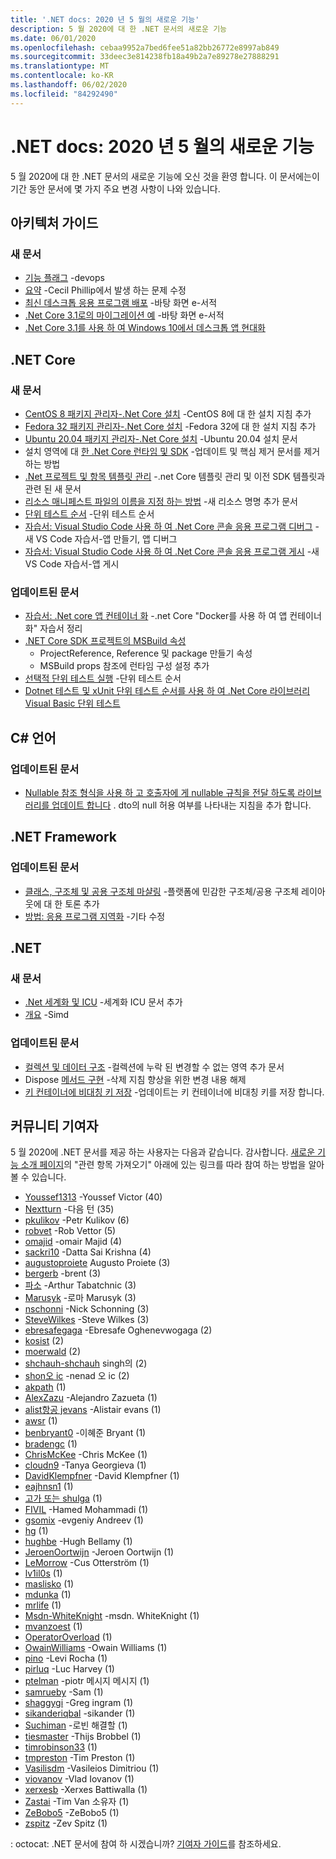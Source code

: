 ```yaml
---
title: '.NET docs: 2020 년 5 월의 새로운 기능'
description: 5 월 2020에 대 한 .NET 문서의 새로운 기능
ms.date: 06/01/2020
ms.openlocfilehash: cebaa9952a7bed6fee51a82bb26772e8997ab849
ms.sourcegitcommit: 33deec3e814238fb18a49b2a7e89278e27888291
ms.translationtype: MT
ms.contentlocale: ko-KR
ms.lasthandoff: 06/02/2020
ms.locfileid: "84292490"
---
```

# <a name="net-docs-whats-new-for-may-2020"></a>.NET docs: 2020 년 5 월의 새로운 기능

5 월 2020에 대 한 .NET 문서의 새로운 기능에 오신 것을 환영 합니다. 이 문서에는이 기간 동안 문서에 몇 가지 주요 변경 사항이 나와 있습니다.

## <a name="architecture-guides"></a>아키텍처 가이드

### <a name="new-articles"></a>새 문서

- [기능 플래그](../architecture/cloud-native/feature-flags.md) -devops
- [요약](../architecture/cloud-native/summary.md) -Cecil Phillip에서 발생 하는 문제 수정
- [최신 데스크톱 응용 프로그램 배포](../architecture/modernize-desktop/deploy-modern-applications.md) -바탕 화면 e-서적
- [.Net Core 3.1로의 마이그레이션 예](../architecture/modernize-desktop/example-migration-core.md) -바탕 화면 e-서적
- [.Net Core 3.1를 사용 하 여 Windows 10에서 데스크톱 앱 현대화](../architecture/modernize-desktop/index.md)

## <a name="net-core"></a>.NET Core

### <a name="new-articles"></a>새 문서

- [CentOS 8 패키지 관리자-.Net Core 설치](../core/install/linux-package-manager-centos8.md) -CentOS 8에 대 한 설치 지침 추가
- [Fedora 32 패키지 관리자-.Net Core 설치](../core/install/linux-package-manager-fedora32.md) -Fedora 32에 대 한 설치 지침 추가
- [Ubuntu 20.04 패키지 관리자-.Net Core 설치](../core/install/linux-package-manager-ubuntu-2004.md) -Ubuntu 20.04 설치 문서
- 설치 영역에 대 [한 .Net Core 런타임 및 SDK](../core/install/remove-runtime-sdk-versions.md) -업데이트 및 핵심 제거 문서를 제거 하는 방법
- [.Net 프로젝트 및 항목 템플릿 관리](../core/install/templates.md) -.net Core 템플릿 관리 및 이전 SDK 템플릿과 관련 된 새 문서
- [리소스 매니페스트 파일의 이름을 지정 하는 방법](../core/resources/manifest-file-names.md) -새 리소스 명명 추가 문서
- [단위 테스트 순서](../core/testing/order-unit-tests.md) -단위 테스트 순서
- [자습서: Visual Studio Code 사용 하 여 .Net Core 콘솔 응용 프로그램 디버그](../core/tutorials/debugging-with-visual-studio-code.md) -새 VS Code 자습서-앱 만들기, 앱 디버그
- [자습서: Visual Studio Code 사용 하 여 .Net Core 콘솔 응용 프로그램 게시](../core/tutorials/publishing-with-visual-studio-code.md) -새 VS Code 자습서-앱 게시

### <a name="updated-articles"></a>업데이트된 문서

- [자습서: .Net core 앱 컨테이너 화](../core/docker/build-container.md) -.net Core "Docker를 사용 하 여 앱 컨테이너 화" 자습서 정리
- [.NET Core SDK 프로젝트의 MSBuild 속성](../core/project-sdk/msbuild-props.md)
  - ProjectReference, Reference 및 package 만들기 속성
  - MSBuild props 참조에 런타임 구성 설정 추가
- [선택적 단위 테스트 실행](../core/testing/selective-unit-tests.md) -단위 테스트 순서
- [Dotnet 테스트 및 xUnit 단위 테스트 순서를 사용 하 여 .Net Core 라이브러리 Visual Basic 단위 테스트](../core/testing/unit-testing-visual-basic-with-dotnet-test.md)

## <a name="c-language"></a>C# 언어

### <a name="updated-articles"></a>업데이트된 문서

- [Nullable 참조 형식을 사용 하 고 호출자에 게 nullable 규칙을 전달 하도록 라이브러리를 업데이트 합니다](../csharp/nullable-migration-strategies.md) . dto의 null 허용 여부를 나타내는 지침을 추가 합니다.

## <a name="net-framework"></a>.NET Framework

### <a name="updated-articles"></a>업데이트된 문서

- [클래스, 구조체 및 공용 구조체 마샬링](../framework/interop/marshaling-classes-structures-and-unions.md) -플랫폼에 민감한 구조체/공용 구조체 레이아웃에 대 한 토론 추가
- [방법: 응용 프로그램 지역화](../framework/wpf/advanced/how-to-localize-an-application.md) -기타 수정

## <a name="net"></a>.NET

### <a name="new-articles"></a>새 문서

- [.Net 세계화 및 ICU](../standard/globalization-localization/globalization-icu.md) -세계화 ICU 문서 추가
- [개요](../standard/simd.md) -Simd

### <a name="updated-articles"></a>업데이트된 문서

- [컬렉션 및 데이터 구조](../standard/collections/index.md) -컬렉션에 누락 된 변경할 수 없는 영역 추가 문서
- Dispose [메서드 구현](../standard/garbage-collection/implementing-dispose.md) -삭제 지침 향상을 위한 변경 내용 해제
- [키 컨테이너에 비대칭 키 저장](../standard/security/how-to-store-asymmetric-keys-in-a-key-container.md) -업데이트는 키 컨테이너에 비대칭 키를 저장 합니다.

## <a name="community-contributors"></a>커뮤니티 기여자

5 월 2020에 .NET 문서를 제공 하는 사용자는 다음과 같습니다. 감사합니다. [새로운 기능 소개 페이지](index.yml)의 "관련 항목 가져오기" 아래에 있는 링크를 따라 참여 하는 방법을 알아볼 수 있습니다.

- [Youssef1313](https://github.com/Youssef1313) -Youssef Victor (40)
- [Nextturn](https://github.com/NextTurn) -다음 턴 (35)
- [pkulikov](https://github.com/pkulikov) -Petr Kulikov (6)
- [robvet](https://github.com/robvet) -Rob Vettor (5)
- [omajid](https://github.com/omajid) -omair Majid (4)
- [sackri10](https://github.com/sackri10) -Datta Sai Krishna (4)
- [augustoproiete](https://github.com/augustoproiete) Augusto Proiete (3)
- [bergerb](https://github.com/bergerb) -brent (3)
- [파소](https://github.com/faso) -Arthur Tabatchnic (3)
- [Marusyk](https://github.com/Marusyk) -로마 Marusyk (3)
- [nschonni](https://github.com/nschonni) -Nick Schonning (3)
- [SteveWilkes](https://github.com/SteveWilkes) -Steve Wilkes (3)
- [ebresafegaga](https://github.com/ebresafegaga) -Ebresafe Oghenevwogaga (2)
- [kosist](https://github.com/kosist) (2)
- [moerwald](https://github.com/moerwald) (2)
- [shchauh-shchauh](https://github.com/shchauh) singh의 (2)
- [shon오 ic](https://github.com/shonmisic) -nenad 오 ic (2)
- [akpath](https://github.com/akpath) (1)
- [AlexZazu](https://github.com/AlexZazu) -Alejandro Zazueta (1)
- [alist항공 jevans](https://github.com/alistairjevans) -Alistair evans (1)
- [awsr](https://github.com/awsr) (1)
- [benbryant0](https://github.com/benbryant0) -이혜준 Bryant (1)
- [bradengc](https://github.com/bradengc-github) (1)
- [ChrisMcKee](https://github.com/ChrisMcKee) -Chris McKee (1)
- [cloudn9](https://github.com/cloudn9) -Tanya Georgieva (1)
- [DavidKlempfner](https://github.com/DavidKlempfner) -David Klempfner (1)
- [eajhnsn1](https://github.com/eajhnsn1) (1)
- [고가 또는 shulga](https://github.com/egorshulga) (1)
- [FIVIL](https://github.com/FIVIL) -Hamed Mohammadi (1)
- [gsomix](https://github.com/gsomix) -evgeniy Andreev (1)
- [hg](https://github.com/hg) (1)
- [hughbe](https://github.com/hughbe) -Hugh Bellamy (1)
- [JeroenOortwijn](https://github.com/JeroenOortwijn) -Jeroen Oortwijn (1)
- [LeMorrow](https://github.com/LeMorrow) -Cus Otterström (1)
- [lv1il0s](https://github.com/lv1il0s) (1)
- [maslisko](https://github.com/maslisko) (1)
- [mdunka](https://github.com/mdunka) (1)
- [mrlife](https://github.com/mrlife) (1)
- [Msdn-WhiteKnight](https://github.com/MSDN-WhiteKnight) -msdn. WhiteKnight (1)
- [mvanzoest](https://github.com/mvanzoest) (1)
- [OperatorOverload](https://github.com/OperatorOverload) (1)
- [OwainWilliams](https://github.com/OwainWilliams) -Owain Williams (1)
- [pino](https://github.com/pino) -Levi Rocha (1)
- [pirluq](https://github.com/pirluq) -Luc Harvey (1)
- [ptelman](https://github.com/ptelman) -piotr 메시지 메시지 (1)
- [samrueby](https://github.com/samrueby) -Sam (1)
- [shaggygi](https://github.com/shaggygi) -Greg ingram (1)
- [sikanderiqbal](https://github.com/sikanderiqbal) -sikander (1)
- [Suchiman](https://github.com/Suchiman) -로빈 해결할 (1)
- [tiesmaster](https://github.com/tiesmaster) -Thijs Brobbel (1)
- [timrobinson33](https://github.com/timrobinson33) (1)
- [tmpreston](https://github.com/tmpreston) -Tim Preston (1)
- [Vasilisdm](https://github.com/Vasilisdm) -Vasileios Dimitriou (1)
- [viovanov](https://github.com/viovanov) -Vlad Iovanov (1)
- [xerxesb](https://github.com/xerxesb) -Xerxes Battiwalla (1)
- [Zastai](https://github.com/Zastai) -Tim Van 소유자 (1)
- [ZeBobo5](https://github.com/ZeBobo5) -ZeBobo5 (1)
- [zspitz](https://github.com/zspitz) -Zev Spitz (1)

: octocat: .NET 문서에 참여 하 시겠습니까? [기여자 가이드](https://docs.microsoft.com/contribute/dotnet/dotnet-contribute)를 참조하세요.
